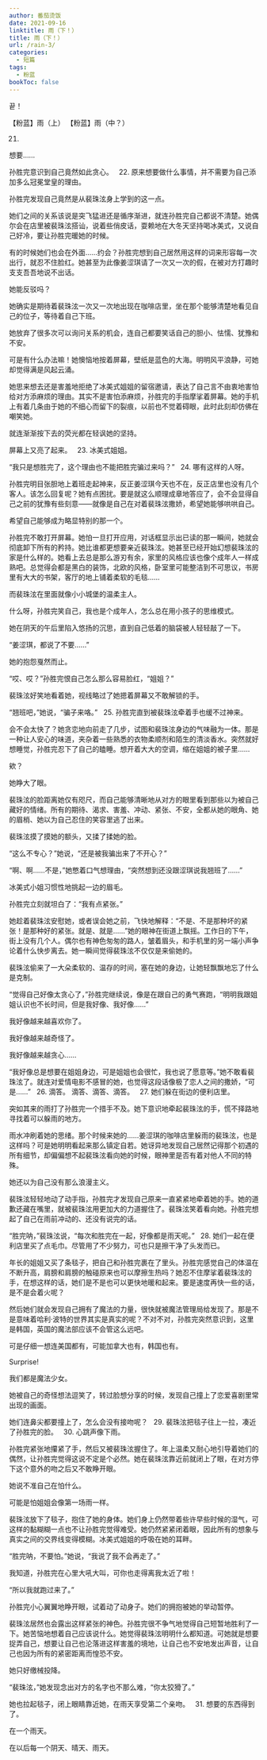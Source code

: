 ```yaml
---
author: 番茄烫饭
date: 2021-09-16
linktitle: 雨（下！）
title: 雨（下！）
url: /rain-3/
categories:
  - 短篇
tags:
  - 粉蓝
bookToc: false
---
```


끝！

【粉蓝】雨（上）
【粉蓝】雨（中？）

21.
想要……

孙胜完意识到自己竟然如此贪心。
 
22.
原来想要做什么事情，并不需要为自己添加多么冠冕堂皇的理由。

孙胜完发现自己竟然是从裴珠泫身上学到的这一点。

她们之间的关系该说是突飞猛进还是循序渐进，就连孙胜完自己都说不清楚。她偶尔会在店里被裴珠泫搭讪，说着些俏皮话，耍赖地在大冬天坚持喝冰美式，又说自己好冷，要让孙胜完暖她的时候。

有的时候她们也会在外面……约会？孙胜完想到自己居然用这样的词来形容每一次出行，就忍不住脸红。她甚至为此像姜涩琪请了一次又一次的假，在被对方打趣时支支吾吾地说不出话。

她能反驳吗？

她确实是期待着裴珠泫一次又一次地出现在咖啡店里，坐在那个能够清楚地看见自己的位子，等待着自己下班。

她放弃了很多次可以询问关系的机会，连自己都要笑话自己的胆小、怯懦、犹豫和不安。

可是有什么办法嘛！她懊恼地按着屏幕，壁纸是蓝色的大海。明明风平浪静，可她却觉得满是风起云涌。 

她思来想去还是害羞地拒绝了冰美式姐姐的留宿邀请，表达了自己言不由衷地害怕给对方添麻烦的理由。其实不是害怕添麻烦，孙胜完的手指摩挲着屏幕。她的手机上有着几条由于她的不细心而留下的裂痕，以前也不觉着碍眼，此时此刻却仿佛在嘲笑她。

就连渐渐按下去的荧光都在轻讽她的坚持。

屏幕上又亮了起来。
 
23.
冰美式姐姐。

“我只是想胜完了，这个理由也不能把胜完骗过来吗？”
 
24.
哪有这样的人呀。

孙胜完明目张胆地上着班走起神来，反正姜涩琪今天也不在，反正店里也没有几个客人。该怎么回复呢？她有点困扰。要是就这么顺理成章地答应了，会不会显得自己之前的犹豫有些刻意——就像是自己在对着裴珠泫撒娇，希望她能够哄哄自己。

希望自己能够成为略显特别的那一个。

孙胜完不敢打开屏幕。她怕一旦打开应用，对话框显示出已读的那一瞬间，她就会彻底卸下所有的矜持。她比谁都更想要亲近裴珠泫。她甚至已经开始幻想裴珠泫的家是什么样的。她看上去总是那么游刃有余，家里的风格应该也像个成年人一样成熟吧。总觉得会都是黑白的装饰，北欧的风格，卧室里可能整洁到不可思议，书房里有大大的书架，客厅的地上铺着柔软的毛毯……

而裴珠泫在里面就像小小城堡的温柔主人。

什么呀，孙胜完笑自己，我也是个成年人，怎么总在用小孩子的思维模式。

她在阴天的午后里陷入悠扬的沉思，直到自己低着的脑袋被人轻轻敲了一下。

“姜涩琪，都说了不要……”

她的抱怨戛然而止。

“哎、哎？”孙胜完恨自己怎么那么容易脸红，“姐姐？”

裴珠泫好笑地看着她，视线略过了她摁着屏幕又不敢解锁的手。

“翘班吧，”她说，“骗子来咯。”
 
25.
孙胜完直到被裴珠泫牵着手也缓不过神来。

会不会太快了？她贪恋地向前走了几步，试图和裴珠泫身边的气味融为一体。那是一种让人安心的味道，夹杂着一些熟悉的衣物柔顺剂和陌生的清淡香水。突然就好想睡觉，孙胜完忍下了自己的瞌睡。想开着大大的空调，缩在姐姐的被子里……

欸？

她睁大了眼。

裴珠泫的脸距离她仅有咫尺，而自己能够清晰地从对方的眼里看到那些以为被自己藏好的情绪。所有的期待、渴求、害羞、冲动、紧张、不安，全都从她的眼角、她的眉梢、她以为自己忍住的笑容里逃了出来。

裴珠泫摸了摸她的额头，又揉了揉她的脸。

“这么不专心？”她说，“还是被我骗出来了不开心？”

“啊、啊……不是，”她憋着口气想理由，“突然想到还没跟涩琪说我翘班了……”

冰美式小姐习惯性地挑起一边的眉毛。

孙胜完立刻就坦白了：“我有点紧张。”

她趁着裴珠泫安慰她，或者误会她之前，飞快地解释：“不是、不是那种坏的紧张！是那种好的紧张。就是、就是……”她的眼神在街道上飘摇。工作日的下午，街上没有几个人。偶尔也有神色匆匆的路人，皱着眉头，和手机里的另一端小声争论着什么快步离去。她一瞬间觉得裴珠泫不仅仅是来偷她的。

裴珠泫偷来了一大朵柔软的、温存的时间，塞在她的身边，让她轻飘飘地忘了什么是克制。

“觉得自己好像太贪心了，”孙胜完继续说，像是在跟自己的勇气赛跑，“明明我跟姐姐认识也不长时间，但是我好像、我好像……”

我好像越来越喜欢你了。

我好像越来越奇怪了。

我好像越来越贪心……

“我好像总是想要在姐姐身边，可是姐姐也会很忙，我也说了愿意等。”她不敢看裴珠泫了。就连对爱情电影不感冒的她，也觉得这段话像极了恋人之间的撒娇，“可是……”
 
26.
滴答。
滴答、滴答、滴答。
 
27.
她们躲在街边的便利店里。

突如其来的雨打了孙胜完一个措手不及。她下意识地牵起裴珠泫的手，慌不择路地寻找着可以躲雨的地方。

雨水冲刷着她的思绪。那个时候来她的……姜涩琪的咖啡店里躲雨的裴珠泫，也是这样吗？可是她明明看起来那么镇定自若。她讶异地发现自己居然记得那个初遇的所有细节，却偏偏想不起裴珠泫看向她的时候，眼神里是否有着对他人不同的特殊。

她还以为自己没有那么浪漫主义。

裴珠泫轻轻地动了动手指，孙胜完才发现自己原来一直紧紧地牵着她的手。她的道歉还藏在嘴里，就被裴珠泫用更加大的力道握住了。裴珠泫笑着看向她。孙胜完想起了自己在雨前冲动的、还没有说完的话。

“胜完呐，”裴珠泫说，“每次和胜完在一起，好像都是雨天呢。”
 
28.
她们一起在便利店里买了点毛巾。尽管用了不少努力，可也只是擦干净了头发而已。

年长的姐姐又买了条毯子，把自己和孙胜完裹在了里头。孙胜完感觉自己的体温在不断升高，肩膀和肩膀的触碰原来也可以摩擦生热吗？她忍不住摩挲着裴珠泫的手，在想这样的话，她们是不是也可以更快地暖和起来。要是速度再快一些的话，是不是会着火呢？

然后她们就会发现自己拥有了魔法的力量，很快就被魔法管理局给发现了。那是不是意味着哈利·波特的世界其实是真实的呢？不对不对，孙胜完突然意识到，这里是韩国，英国的魔法部应该不会管这么远吧。

可是仔细一想连美国都有，可能加拿大也有，韩国也有。

Surprise!

我们都是魔法少女。

她被自己的奇怪想法逗笑了，转过脸想分享的时候，发现自己撞上了恋爱喜剧里常出现的画面。

她们连鼻尖都要撞上了，怎么会没有接吻呢？
 
29.
裴珠泫把毯子往上一拉，凑近了孙胜完的脸。
 
30.
心跳声像下雨。

孙胜完紧张地攥紧了手，然后又被裴珠泫握住了。年上温柔又耐心地引导着她们的偶然，让孙胜完觉得这说不定是个必然。她在裴珠泫靠近前就闭上了眼，在对方停下这个意外的吻之后又不敢睁开眼。

她说不准自己在怕什么。

可能是怕姐姐会像第一场雨一样。

裴珠泫放下了毯子，抱住了她的身体。她们身上仍然带着些许早些时候的湿气，可这样的黏糊糊一点也不让孙胜完觉得难受。她仍然紧紧闭着眼，因此所有的想象与真实之间的交界线变得模糊。冰美式姐姐的呼吸在她的耳畔。

“胜完呐，不要怕。”她说，“我说了我不会再走了。”

我知道，孙胜完在心里大吼大叫，可你也走得离我太近了啦！

“所以我就跑过来了。”

孙胜完小心翼翼地睁开眼，试着动了动身子。她们的拥抱被她的举动暂停。

裴珠泫居然也会露出这样紧张的神色。孙胜完很不争气地觉得自己短暂地胜利了一下。她苦恼地想着自己应该说什么。她觉得裴珠泫明明什么都知道。可她就是想要捉弄自己，想要让自己也沦落进这样害羞的境地，让自己也不安地发出声音，让自己也因为所有的紧密距离而惶恐不安。

她只好缴械投降。

“裴珠泫，”她发现念出对方的名字也不那么难，“你太狡猾了。”

她也拉起毯子，闭上眼睛靠近她，在雨天享受第二个亲吻。
 
31.
想要的东西得到了。

在一个雨天。

在以后每一个阴天、晴天、雨天。
